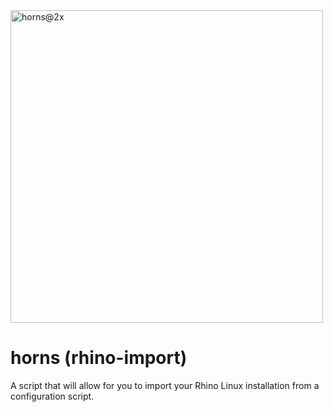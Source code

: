 
<img width="500" alt="horns@2x" src="https://github.com/rhino-linux/horns/assets/104327997/6ea5e445-1057-40f4-87d7-c54f49d075a7">

# horns (rhino-import)
A script that will allow for you to import your Rhino Linux installation from a configuration script.
